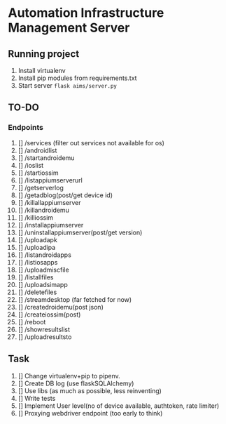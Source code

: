 # Automation Infrastructure Management Server

## Running project
1. Install virtualenv
2. Install pip modules from requirements.txt
3. Start server `flask aims/server.py`

## TO-DO

### Endpoints

1. []  /services (filter out services not available for os)
1. []  /androidlist
1. []  /startandroidemu
1. []  /ioslist
1. []  /startiossim
1. []  /listappiumserverurl
1. []  /getserverlog
1. []  /getadblog(post/get device id)
1. []  /killallappiumserver
1. []  /killandroidemu
1. []  /killiossim
1. []  /installappiumserver
1. []  /uninstallappiumserver(post/get version)
1. []  /uploadapk
1. []  /uploadipa
1. []  /listandroidapps
1. []  /listiosapps
1. []  /uploadmiscfile
1. []  /listallfiles
1. []  /uploadsimapp
1. []  /deletefiles
1. []  /streamdesktop (far fetched for now)
1. []  /createdroidemu(post json)
1. []  /createiossim(post)
1. []  /reboot
1. []  /showresultslist
1. []  /uploadresultsto

## Task
1. [] Change virtualenv+pip to pipenv.
1. []  Create DB log (use flaskSQLAlchemy)
1. []  Use libs (as much as possible, less reinventing)
1. []  Write tests
1. []  Implement User level(no of device available, authtoken, rate limiter)
1. []  Proxying webdriver endpoint (too early to think)
